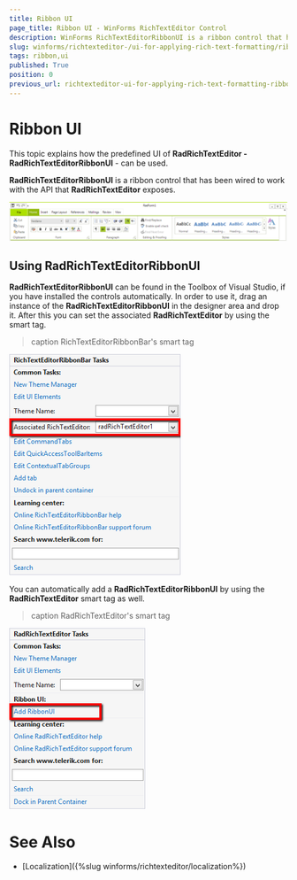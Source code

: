 ```yaml
---
title: Ribbon UI
page_title: Ribbon UI - WinForms RichTextEditor Control
description: WinForms RichTextEditorRibbonUI is a ribbon control that has been wired to work with the API that RichTextEditor exposes.
slug: winforms/richtexteditor-/ui-for-applying-rich-text-formatting/ribbon-ui
tags: ribbon,ui
published: True
position: 0
previous_url: richtexteditor-ui-for-applying-rich-text-formatting-ribbon-ui
---
```


# Ribbon UI

This topic explains how the predefined UI of __RadRichTextEditor - RadRichTextEditorRibbonUI__ - can be used.

__RadRichTextEditorRibbonUI__ is a ribbon control that has been wired to work with the API that **RadRichTextEditor** exposes.

![richtexteditor-ui-for-applying-rich-text-formatting-ribbon-ui 001](images/richtexteditor-ui-for-applying-rich-text-formatting-ribbon-ui001.png)

## Using RadRichTextEditorRibbonUI

__RadRichTextEditorRibbonUI__ can be found in the Toolbox of Visual Studio, if you have installed the controls automatically. In order to use it, drag an instance of the __RadRichTextEditorRibbonUI__ in the designer area and drop it. After this you can set the associated **RadRichTextEditor** by using the smart tag.

>caption RichTextEditorRibbonBar's smart tag

![richtexteditor-ui-for-applying-rich-text-formatting-ribbon-ui 002](images/richtexteditor-ui-for-applying-rich-text-formatting-ribbon-ui002.png)

You can automatically add a **RadRichTextEditorRibbonUI** by using the __RadRichTextEditor__ smart tag as well. 

>caption RadRichTextEditor's smart tag

![richtexteditor-ui-for-applying-rich-text-formatting-ribbon-ui 003](images/richtexteditor-ui-for-applying-rich-text-formatting-ribbon-ui003.png)

# See Also

 * [Localization]({%slug winforms/richtexteditor/localization%})
